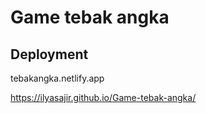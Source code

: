 # Game tebak angka



## Deployment
tebakangka.netlify.app

https://ilyasajir.github.io/Game-tebak-angka/
